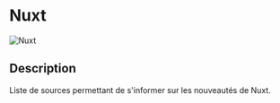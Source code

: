 # Nuxt

![Nuxt](https://www.troispointzero.fr/content/uploads/2020/02/nuxt.png)

## Description
Liste de sources permettant de s'informer sur les nouveautés de Nuxt.
